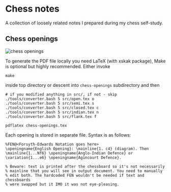# Chess notes
A collection of loosely related notes I prepared during my chess self-study.

## Chess openings
![chess openings](https://i.imgur.com/kJXmGNg.png)

To generate the PDF file locally you need LaTeX (with xskak package), Make is optional but highly recommended.
Either invoke
```
make
```
inside top directory or descent into `chess-openings` subdirectory and then
```
# if you modified anything in src/, if not - skip
./tools/converter.bash 5 src/open.tex o
./tools/converter.bash 5 src/semi.tex s
./tools/converter.bash 5 src/closed.tex c
./tools/converter.bash 5 src/indian.tex n
./tools/converter.bash 5 src/flank.tex f

pdflatex chess-openings.tex
```

Each opening is stored in separate file. Syntax is as follows:
```
%FEN@<Forsyth-Edwards Notation goes here>
\openingname{English Opening}: \mainline{1. c4} (diagram). Then
\mainline{1...Nf6} \openingname{Anglo-Indian Defence} or
\variation{1...e6} \openingname{Agincourt Defence}.

% Beware: text is printed after the chessboard so it's not necessarily
% mainline that you will see in output document. You need to manually
% edit both. The hardcoded FEN wouldn't be needed if text and chessboards
% were swapped but it IMO it was not eye-pleasing.
```
